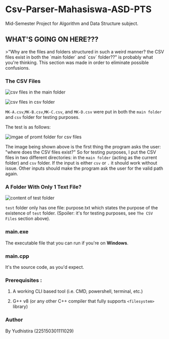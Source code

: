 # Csv-Parser-Mahasiswa-ASD-PTS
Mid-Semester Project for Algorithm and Data Structure subject.

<h2><b>WHAT'S GOING ON HERE???</b></h2>
>"Why are the files and folders structured in such a weird manner? the CSV files exist in both the `main folder` and `csv` folder??"
is probably what you're thinking.
This section was made in order to eliminate possible confusions.

<h3>The CSV Files</h3>

![csv files in the main folder](https://user-images.githubusercontent.com/63510362/225620267-561bce41-a061-4ef8-8187-48dbfe7a46d2.png "csv files in main folder")

![csv files in csv folder](https://user-images.githubusercontent.com/63510362/225625434-31c242f7-94eb-4dbf-ad67-e115739c3329.png "csv files in csv folder")

`MK-A.csv`,`MK-B.csv`,`MK-C.csv`, and `MK-D.csv` were put in both the `main folder` and `csv` folder for testing purposes.

The test is as follows:

![imgae of promt folder for csv files](https://user-images.githubusercontent.com/63510362/225622897-5bf36e05-7bd0-45ba-a48f-c744df5862cb.png "image of initial prompt")

The image being shown above is the first thing the program asks the user: "where does the CSV files exist?" So for testing purposes, I put the CSV files in two different directories: in the `main folder` (acting as the current folder) and `csv` folder. If the input is either `csv` or `.` it should work without issue. Other inputs should make the program ask the user for the valid path again.

<h3>A Folder With Only 1 Text File?</h3>

![content of test folder](https://user-images.githubusercontent.com/63510362/225626176-d97f5e8b-aa6c-442a-9c2f-240982057c1e.png "content of test folder")

`test` folder only has one file: purpose.txt which states the purpose of the existence of `test` folder. (Spoiler: it's for testing purposes, see `The CSV Files` section above).

<h3>main.exe</h3>
The executable file that you can run if you're on <b>Windows</b>.

<h3>main.cpp</h3>
It's the source code, as you'd expect. 

### <b>Prerequisites :</b>
1. A working CLI based tool (i.e. CMD, powershell, terminal, etc.)

2. G++ v8 (or any other C++ compiler that fully supports `<filesystem>` library)


### Author
By Yudhistira (225150301111029)

